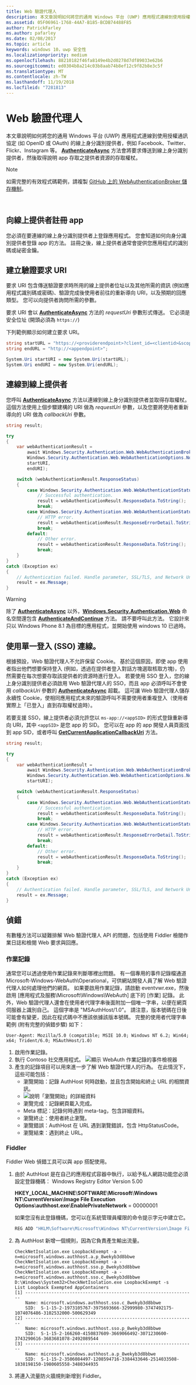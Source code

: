 ```yaml
---
title: Web 驗證代理人
description: 本文章說明如何將您的通用 Windows 平台 (UWP) 應用程式連線到使用授權通訊協定 (如 OpenID 或 OAuth) 的線上身分識別提供者，例如 Facebook、Twitter、Flickr、Instagram 等。
ms.assetid: 05F06961-1768-44A7-B185-BCDB74488F85
author: PatrickFarley
ms.author: pafarley
ms.date: 02/08/2017
ms.topic: article
keywords: windows 10，uwp 安全性
ms.localizationpriority: medium
ms.openlocfilehash: 88210182f46fa8149e4b2d0278d7df89033e62b6
ms.sourcegitcommit: ed0304b8a214c03b8aab74b8ef12c9f82b8e3c5f
ms.translationtype: MT
ms.contentlocale: zh-TW
ms.lasthandoff: 11/19/2018
ms.locfileid: "7281813"
---
```

# <a name="web-authentication-broker"></a>Web 驗證代理人




本文章說明如何將您的通用 Windows 平台 (UWP) 應用程式連線到使用授權通訊協定 (如 OpenID 或 OAuth) 的線上身分識別提供者，例如 Facebook、Twitter、Flickr、Instagram 等。 [**AuthenticateAsync**](https://msdn.microsoft.com/library/windows/apps/br212066) 方法會將要求傳送到線上身分識別提供者，然後取得說明 app 存取之提供者資源的存取權杖。

>[!NOTE]
>如需完整的有效程式碼範例，請複製 [GitHub 上的 WebAuthenticationBroker 儲存機制](http://go.microsoft.com/fwlink/p/?LinkId=620622)。

 

## <a name="register-your-app-with-your-online-provider"></a>向線上提供者註冊 app


您必須在要連線的線上身分識別提供者上登錄應用程式。 您會知道如何向身分識別提供者登錄 app 的方法。 註冊之後，線上提供者通常會提供您應用程式的識別碼或祕密金鑰。

## <a name="build-the-authentication-request-uri"></a>建立驗證要求 URI


要求 URI 包含傳送驗證要求時所用的線上提供者位址以及其他所需的資訊 (例如應用程式識別碼或密碼)、驗證完成後使用者前往的重新導向 URI，以及預期的回應類型。 您可以向提供者詢問所需的參數。

要求 URI 會以 [**AuthenticateAsync**](https://msdn.microsoft.com/library/windows/apps/br212066) 方法的 *requestUri* 參數形式傳送。 它必須是安全位址 (開頭必須為 `https://`)

下列範例顯示如何建立要求 URI。

```cs
string startURL = "https://<providerendpoint>?client_id=<clientid>&scope=<scopes>&response_type=token";
string endURL = "http://<appendpoint>";

System.Uri startURI = new System.Uri(startURL);
System.Uri endURI = new System.Uri(endURL);
```

## <a name="connect-to-the-online-provider"></a>連線到線上提供者


您呼叫 [**AuthenticateAsync**](https://msdn.microsoft.com/library/windows/apps/br212066) 方法以連線到線上身分識別提供者並取得存取權杖。 這個方法使用上個步驟建構的 URI 做為 *requestUri* 參數，以及您要將使用者重新導向的 URI 做為 *callbackUri* 參數。

```cs
string result;

try
{
    var webAuthenticationResult = 
        await Windows.Security.Authentication.Web.WebAuthenticationBroker.AuthenticateAsync( 
        Windows.Security.Authentication.Web.WebAuthenticationOptions.None, 
        startURI, 
        endURI);

    switch (webAuthenticationResult.ResponseStatus)
    {
        case Windows.Security.Authentication.Web.WebAuthenticationStatus.Success:
            // Successful authentication. 
            result = webAuthenticationResult.ResponseData.ToString(); 
            break;
        case Windows.Security.Authentication.Web.WebAuthenticationStatus.ErrorHttp:
            // HTTP error. 
            result = webAuthenticationResult.ResponseErrorDetail.ToString(); 
            break;
        default:
            // Other error.
            result = webAuthenticationResult.ResponseData.ToString(); 
            break;
    } 
}
catch (Exception ex)
{
    // Authentication failed. Handle parameter, SSL/TLS, and Network Unavailable errors here. 
    result = ex.Message;
}
```

>[!WARNING]
>除了 [**AuthenticateAsync**](https://msdn.microsoft.com/library/windows/apps/br212066) 以外，[**Windows.Security.Authentication.Web**](https://msdn.microsoft.com/library/windows/apps/br227044) 命名空間還包含 [**AuthenticateAndContinue**](https://msdn.microsoft.com/library/windows/apps/dn632425) 方法。 請不要呼叫此方法。 它設計來只以 Windows Phone 8.1 為目標的應用程式，並開始使用 windows 10 已過時。

## <a name="connecting-with-single-sign-on-sso"></a>使用單一登入 (SSO) 連線。


根據預設，Web 驗證代理人不允許保留 Cookie。 基於這個原因，即使 app 使用者指出他們想要保持登入 (例如，透過在提供者登入對話方塊選取核取方塊)，仍然需要在每次想要存取該提供者的資源時進行登入。 若要使用 SSO 登入，您的線上身分識別提供者必須啟用 Web 驗證代理人的 SSO，而且 app 必須呼叫不會使用 *callbackUri* 參數的 [**AuthenticateAsync**](https://msdn.microsoft.com/library/windows/apps/br212068) 超載。 這可讓 Web 驗證代理人儲存永續性 Cookie，使相同應用程式未來的驗證呼叫不需要使用者重複登入（使用者實際上「已登入」直到存取權杖逾時）。

若要支援 SSO，線上提供者必須允許您以 `ms-app://<appSID>` 的形式登錄重新導向 URI，其中 `<appSID>` 是您 app 的 SID。 您可以在 app 的 app 開發人員頁面找到 app SID，或者呼叫 [**GetCurrentApplicationCallbackUri**](https://msdn.microsoft.com/library/windows/apps/br212069) 方法。

```cs
string result;

try
{
    var webAuthenticationResult = 
        await Windows.Security.Authentication.Web.WebAuthenticationBroker.AuthenticateAsync( 
        Windows.Security.Authentication.Web.WebAuthenticationOptions.None, 
        startURI);

    switch (webAuthenticationResult.ResponseStatus)
    {
        case Windows.Security.Authentication.Web.WebAuthenticationStatus.Success:
            // Successful authentication. 
            result = webAuthenticationResult.ResponseData.ToString(); 
            break;
        case Windows.Security.Authentication.Web.WebAuthenticationStatus.ErrorHttp:
            // HTTP error. 
            result = webAuthenticationResult.ResponseErrorDetail.ToString(); 
            break;
        default:
            // Other error.
            result = webAuthenticationResult.ResponseData.ToString(); 
            break;
    } 
}
catch (Exception ex)
{
    // Authentication failed. Handle parameter, SSL/TLS, and Network Unavailable errors here. 
    result = ex.Message;
}
```

## <a name="debugging"></a>偵錯


有數種方法可以疑難排解 Web 驗證代理人 API 的問題，包括使用 Fiddler 檢閱作業日誌和檢閱 Web 要求與回應。

### <a name="operational-logs"></a>作業記錄

通常您可以透過使用作業記錄來判斷哪裡出問題。 有一個專用的事件記錄檔通道 Microsoft-Windows-WebAuth\\Operational，可供網站開發人員了解 Web 驗證代理人如何處理他們的網頁。 如果要啟用作業記錄，請啟動 eventvwr.exe，然後啟用 [應用程式及服務\\Microsoft\\Windows\\WebAuth] 底下的 [作業] 記錄。 此外，Web 驗證代理人還會在使用者代理字串後面附加一個唯一字串，以便在網頁伺服器上識別自己。 這個字串是 "MSAuthHost/1.0"。 請注意，版本號碼在日後可能會有變更，因此在程式碼中不應該依據該版本號碼。 完整的使用者代理字串範例 (附有完整的偵錯步驟) 如下：

`User-Agent: Mozilla/5.0 (compatible; MSIE 10.0; Windows NT 6.2; Win64; x64; Trident/6.0; MSAuthHost/1.0)`

1.  啟用作業記錄。
2.  執行 Contoso 社交應用程式。 ![顯示 WebAuth 作業記錄的事件檢視器](images/wab-event-viewer-1.png)
3.  產生的記錄項目可以用來進一步了解 Web 驗證代理人的行為。 在此情況下，這些可能包括：
    -   瀏覽開始：記錄 AuthHost 何時啟動，並且包含開始和終止 URL 的相關資訊。
    -   ![說明「瀏覽開始」的詳細資料](images/wab-event-viewer-2.png)
    -   瀏覽完成：記錄網頁載入完成。
    -   Meta 標記：記錄何時遇到 meta-tag，包含詳細資料。
    -   瀏覽終止：使用者終止瀏覽。
    -   瀏覽錯誤：AuthHost 在 URL 遇到瀏覽錯誤，包含 HttpStatusCode。
    -   瀏覽結束：遇到終止 URL。

### <a name="fiddler"></a>Fiddler

Fiddler Web 偵錯工具可以與 app 搭配使用。

1.  由於 AuthHost 是在自己的應用程式容器中執行，以給予私人網路功能您必須設定登錄機碼： Windows Registry Editor Version 5.00

    **HKEY\_LOCAL\_MACHINE**\\**SOFTWARE**\\**Microsoft**\\**Windows NT**\\**CurrentVersion**\\**Image File Execution Options**\\**authhost.exe**\\**EnablePrivateNetwork** = 00000001

    如果您沒有此登錄機碼，您可以在系統管理員權限的命令提示字元中建立它。

    ```cmd 
    REG ADD "HKLM\Software\Microsoft\Windows NT\CurrentVersion\Image File Execution Options\authhost.exe" /v EnablePrivateNetwork /t REG_DWORD /d 1 /f
    ```

2.  為 AuthHost 新增一個規則，因為它負責產生輸出流量。
    ```syntax
    CheckNetIsolation.exe LoopbackExempt -a -n=microsoft.windows.authhost.a.p_8wekyb3d8bbwe
    CheckNetIsolation.exe LoopbackExempt -a -n=microsoft.windows.authhost.sso.p_8wekyb3d8bbwe
    CheckNetIsolation.exe LoopbackExempt -a -n=microsoft.windows.authhost.sso.c_8wekyb3d8bbwe
    D:\Windows\System32>CheckNetIsolation.exe LoopbackExempt -s
    List Loopback Exempted AppContainers
    [1] -----------------------------------------------------------------
        Name: microsoft.windows.authhost.sso.c_8wekyb3d8bbwe
        SID:  S-1-15-2-1973105767-3975693666-32999980-3747492175-1074076486-3102532000-500629349
    [2] -----------------------------------------------------------------
        Name: microsoft.windows.authhost.sso.p_8wekyb3d8bbwe
        SID:  S-1-15-2-166260-4150837609-3669066492-3071230600-3743290616-3683681078-2492089544
    [3] -----------------------------------------------------------------
        Name: microsoft.windows.authhost.a.p_8wekyb3d8bbwe
        SID:  S-1-15-2-3506084497-1208594716-3384433646-2514033508-1838198150-1980605558-3480344935
    ```

3.  將連入流量防火牆規則新增到 Fiddler。